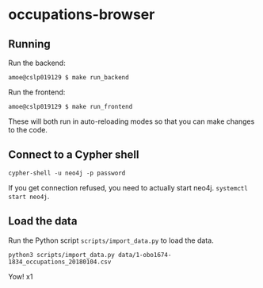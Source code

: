 # occupations-browser

## Running

Run the backend:

    amoe@cslp019129 $ make run_backend

Run the frontend:

    amoe@cslp019129 $ make run_frontend

These will both run in auto-reloading modes so that you can make changes to the
code.

## Connect to a Cypher shell

    cypher-shell -u neo4j -p password

If you get connection refused, you need to actually start neo4j.  `systemctl start neo4j`.

## Load the data

Run the Python script `scripts/import_data.py` to load the data.

    python3 scripts/import_data.py data/1-obo1674-1834_occupations_20180104.csv

Yow! x1
